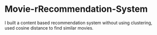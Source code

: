 # Movie-rRecommendation-System
I built  a content based recommendation system without using clustering, used cosine distance to find similar movies.
